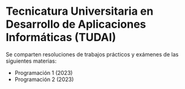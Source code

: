 # Tecnicatura Universitaria en Desarrollo de Aplicaciones Informáticas (TUDAI)
Se comparten resoluciones de trabajos prácticos y exámenes de las siguientes materias:
- Programación 1 (2023)
- Programación 2 (2023)

